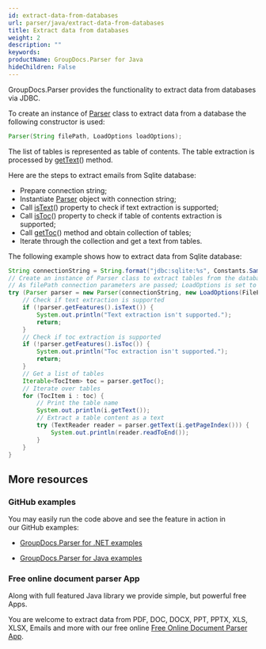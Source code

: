```yaml
---
id: extract-data-from-databases
url: parser/java/extract-data-from-databases
title: Extract data from databases
weight: 2
description: ""
keywords: 
productName: GroupDocs.Parser for Java
hideChildren: False
---
```

GroupDocs.Parser provides the functionality to extract data from databases via JDBC.

To create an instance of [Parser](https://apireference.groupdocs.com/java/parser/com.groupdocs.parser/Parser) class to extract data from a database the following constructor is used:

```java
Parser(String filePath, LoadOptions loadOptions);

```

The list of tables is represented as table of contents. The table extraction is processed by [getText](https://apireference.groupdocs.com/java/parser/com.groupdocs.parser/Parser#getText())() method.

Here are the steps to extract emails from Sqlite database:

*   Prepare connection string;
*   Instantiate [Parser](https://apireference.groupdocs.com/java/parser/com.groupdocs.parser/Parser) object with connection string;
*   Call [isText](https://apireference.groupdocs.com/java/parser/com.groupdocs.parser.options/Features#isText())() property to check if text extraction is supported;
*   Call [isToc](https://apireference.groupdocs.com/java/parser/com.groupdocs.parser.options/Features#isToc())() property to check if table of contents extraction is supported;
*   Call [getToc](https://apireference.groupdocs.com/java/parser/com.groupdocs.parser/Parser#getToc())() method and obtain collection of tables;
*   Iterate through the collection and get a text from tables.

The following example shows how to extract data from Sqlite database:

```java
String connectionString = String.format("jdbc:sqlite:%s", Constants.SampleDatabase);
// Create an instance of Parser class to extract tables from the database
// As filePath connection parameters are passed; LoadOptions is set to Database file format
try (Parser parser = new Parser(connectionString, new LoadOptions(FileFormat.Database))) {
    // Check if text extraction is supported
    if (!parser.getFeatures().isText()) {
        System.out.println("Text extraction isn't supported.");
        return;
    }
    // Check if toc extraction is supported
    if (!parser.getFeatures().isToc()) {
        System.out.println("Toc extraction isn't supported.");
        return;
    }
    // Get a list of tables
    Iterable<TocItem> toc = parser.getToc();
    // Iterate over tables
    for (TocItem i : toc) {
        // Print the table name
        System.out.println(i.getText());
        // Extract a table content as a text
        try (TextReader reader = parser.getText(i.getPageIndex())) {
            System.out.println(reader.readToEnd());
        }
    }
}

```

## More resources

### GitHub examples

You may easily run the code above and see the feature in action in our GitHub examples:

*   [GroupDocs.Parser for .NET examples](https://github.com/groupdocs-parser/GroupDocs.Parser-for-.NET)
    
*   [GroupDocs.Parser for Java examples](https://github.com/groupdocs-parser/GroupDocs.Parser-for-Java)
    

### Free online document parser App

Along with full featured Java library we provide simple, but powerful free Apps.

You are welcome to extract data from PDF, DOC, DOCX, PPT, PPTX, XLS, XLSX, Emails and more with our free online [Free Online Document Parser App](https://products.groupdocs.app/parser).
